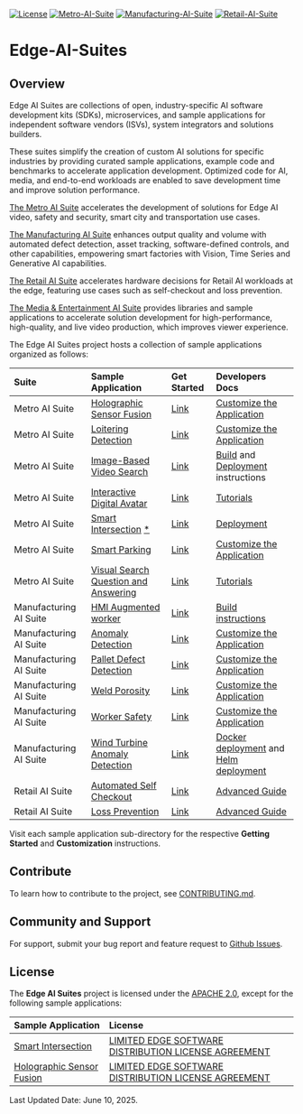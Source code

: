 [![License](https://img.shields.io/badge/License-Apache%202.0-blue)]()
[![Metro-AI-Suite](https://img.shields.io/badge/Metro%20AI%20Suite-3%20Samples-green)]()
[![Manufacturing-AI-Suite](https://img.shields.io/badge/Manufacturing%20AI%20Suite-3%20Samples-green)]()
[![Retail-AI-Suite](https://img.shields.io/badge/Retail%20AI%20Suite-2%20Samples-green)]()

# Edge-AI-Suites

## Overview

Edge AI Suites are collections of open, industry-specific AI software development kits (SDKs), microservices, and sample applications for independent software vendors (ISVs), system integrators and solutions builders. 

These suites simplify the creation of custom AI solutions for specific industries by providing curated sample applications, example code and benchmarks to accelerate application development. Optimized code for AI, media, and end-to-end workloads are enabled to save development time and improve solution performance. 

[The Metro AI Suite](metro-ai-suite) accelerates the development of solutions for Edge AI video, safety and security, smart city and transportation use cases. 

[The Manufacturing AI Suite](manufacturing-ai-suite) enhances output quality and volume with automated defect detection, asset tracking, software-defined controls, and other capabilities, empowering smart factories with Vision, Time Series and Generative AI capabilities. 

[The Retail AI Suite](retail-ai-suite) accelerates hardware decisions for Retail AI workloads at the edge, featuring use cases such as self-checkout and loss prevention.

[The Media & Entertainment AI Suite](media-and-entertainment-ai-suite) provides libraries and sample applications to accelerate solution development for high-performance, high-quality, and live video production, which improves viewer experience.


The Edge AI Suites project hosts a collection of sample applications organized as follows:

| Suite | Sample Application | Get Started | Developers Docs |
|:------|:-------------------|:------------|:----------------|
| Metro AI Suite | [Holographic Sensor Fusion](metro-ai-suite/holographic-sensor-fusion) | [Link](metro-ai-suite/holographic-sensor-fusion/docs/user-guide/Get-Started-Guide.md) | [Customize the Application](metro-ai-suite/holographic-sensor-fusion/docs/user-guide/Advanced-User-Guide.md) |
| Metro AI Suite | [Loitering Detection](metro-ai-suite/loitering-detection) | [Link](metro-ai-suite/loitering-detection/docs/user-guide/get-started.md) | [Customize the Application](metro-ai-suite/loitering-detection/docs/user-guide/how-to-customize-application.md) |
| Metro AI Suite | [Image-Based Video Search](metro-ai-suite/image-based-video-search) | [Link](metro-ai-suite/image-based-video-search/docs/user-guide/get-started.md) | [Build](metro-ai-suite/image-based-video-search/docs/user-guide/how-to-build-source.md) and [Deployment](metro-ai-suite/image-based-video-search/docs/user-guide/how-to-deploy-helm.md) instructions |
| Metro AI Suite | [Interactive Digital Avatar](metro-ai-suite/interactive-digital-avatar) | [Link](metro-ai-suite/interactive-digital-avatar/docs/get-started.md) | [Tutorials](metro-ai-suite/interactive-digital-avatar/docs/tutorials.md) |
| Metro AI Suite | [Smart Intersection](metro-ai-suite/smart-intersection) [*](#license) | [Link](metro-ai-suite/smart-intersection/docs/user-guide/get-started.md) | [Deployment](metro-ai-suite/smart-intersection/docs/user-guide/how-to-deploy-docker.md) |
| Metro AI Suite | [Smart Parking](metro-ai-suite/smart-parking) | [Link](metro-ai-suite/smart-parking/docs/user-guide/get-started.md) | [Customize the Application](metro-ai-suite/smart-parking/docs/user-guide/how-to-customize-application.md) |
| Metro AI Suite | [Visual Search Question and Answering](metro-ai-suite/visual-search-question-and-answering) | [Link](metro-ai-suite/visual-search-question-and-answering/docs/user-guide/get-started.md) | [Tutorials](metro-ai-suite/visual-search-question-and-answering/docs/user-guide/tutorials.md) |
| Manufacturing AI Suite | [HMI Augmented worker](manufacturing-ai-suite/hmi-augmented-worker/) | [Link](manufacturing-ai-suite/hmi-augmented-worker/docs/user-guide/get-started.md) | [Build instructions](manufacturing-ai-suite/hmi-augmented-worker/docs/user-guide/how-to-build-from-source.md) |
| Manufacturing AI Suite | [Anomaly Detection](manufacturing-ai-suite/industrial-edge-insights-vision/apps/anomaly-detection) | [Link](manufacturing-ai-suite/industrial-edge-insights-vision/apps/anomaly-detection/docs/user-guide/get-started.md) | [Customize the Application](manufacturing-ai-suite/industrial-edge-insights-vision/apps/anomaly-detection/docs/user-guide/how-to-use-an-ai-model-and-video-file-of-your-own.md) |
| Manufacturing AI Suite | [Pallet Defect Detection](manufacturing-ai-suite/industrial-edge-insights-vision/apps/pallet-defect-detection) | [Link](manufacturing-ai-suite/industrial-edge-insights-vision/apps/pallet-defect-detection/docs/user-guide/get-started.md) | [Customize the Application](manufacturing-ai-suite/industrial-edge-insights-vision/apps/pallet-defect-detection/docs/user-guide/how-to-use-an-ai-model-and-video-file-of-your-own.md) |
| Manufacturing AI Suite | [Weld Porosity](manufacturing-ai-suite/industrial-edge-insights-vision/apps/weld-porosity) | [Link](manufacturing-ai-suite/industrial-edge-insights-vision/apps/weld-porosity/docs/user-guide/get-started.md) | [Customize the Application](manufacturing-ai-suite/industrial-edge-insights-vision/apps/weld-porosity/docs/user-guide/how-to-use-an-ai-model-and-video-file-of-your-own.md) |
| Manufacturing AI Suite | [Worker Safety](manufacturing-ai-suite/industrial-edge-insights-vision/apps/worker-safety) | [Link](manufacturing-ai-suite/industrial-edge-insights-vision/apps/worker-safety/docs/user-guide/get-started.md) | [Customize the Application](manufacturing-ai-suite/industrial-edge-insights-vision/apps/worker-safety/docs/user-guide/how-to-use-an-ai-model-and-video-file-of-your-own.md) |
| Manufacturing AI Suite | [Wind Turbine Anomaly Detection](manufacturing-ai-suite/wind-turbine-anomaly-detection/) | [Link](manufacturing-ai-suite/wind-turbine-anomaly-detection/docs/user-guide/get-started.md) | [Docker deployment](manufacturing-ai-suite/wind-turbine-anomaly-detection/docs/user-guide/get-started.md#deploy-with-docker-compose-single-node) and [Helm deployment](manufacturing-ai-suite/wind-turbine-anomaly-detection/docs/user-guide/how-to-deploy-with-helm.md) |
| Retail AI Suite | [Automated Self Checkout](https://github.com/intel-retail/automated-self-checkout) | [Link](https://github.com/intel-retail/automated-self-checkout?tab=readme-ov-file#-quickstart) | [Advanced Guide](https://intel-retail.github.io/documentation/use-cases/automated-self-checkout/automated-self-checkout.html) |
| Retail AI Suite | [Loss Prevention](https://github.com/intel-retail/loss-prevention) | [Link](https://github.com/intel-retail/loss-prevention?tab=readme-ov-file#quickstart) | [Advanced Guide](https://intel-retail.github.io/documentation/use-cases/loss-prevention/loss-prevention.html) |

Visit each sample application sub-directory for the respective **Getting Started** and **Customization** instructions.

## Contribute

To learn how to contribute to the project, see [CONTRIBUTING.md](CONTRIBUTING.md).  

## Community and Support

For support, submit your bug report and feature request to [Github Issues](https://github.com/open-edge-platform/edge-ai-suites/issues). 

## License

The **Edge AI Suites** project is licensed under the [APACHE 2.0](LICENSE), except for the following sample applications:

| Sample Application | License |
|:-------------------|:--------|
|[Smart Intersection](metro-ai-suite/smart-intersection) | [LIMITED EDGE SOFTWARE DISTRIBUTION LICENSE AGREEMENT](metro-ai-suite/smart-intersection/LICENSE.txt) |
|[Holographic Sensor Fusion](metro-ai-suite/holographic-sensor-fusion) | [LIMITED EDGE SOFTWARE DISTRIBUTION LICENSE AGREEMENT](metro-ai-suite/holographic-sensor-fusion/LICENSE.txt) |

Last Updated Date: June 10, 2025.
 
